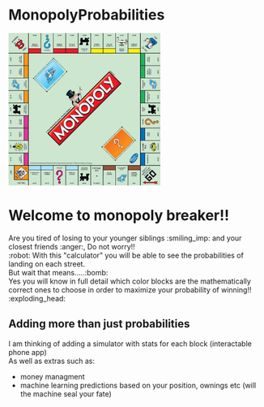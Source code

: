 # MonopolyProbabilities
<img src = "./monopolyBoard.jpg" width = 300 height = 300>
<h1> Welcome to monopoly breaker!! </h1>
  <p> 
    Are you tired of losing to your younger siblings :smiling_imp: and your closest friends :anger:,
    Do not worry!!<br> :robot: With this "calculator" you will be able to see the probabilities of
    landing on each street.<br> But wait that means.....:bomb: <br> Yes you will know in full detail which color blocks are the
    mathematically correct ones to choose in order to maximize your probability of winning!! :exploding_head:
    
  </p1>
  
  <h2>
    Adding more than just probabilities
  </h2>
  <p>
    I am thinking of adding a simulator with stats for each block (interactable phone app)<br>
    As well as extras such as: <ul><li> money managment</li> <li> machine learning predictions based on your position, ownings etc (will the machine seal your fate)</li>
  </p>
 </h1>
